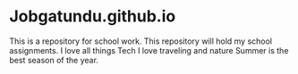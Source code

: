 # Jobgatundu.github.io
This is a repository for school work. This repository will hold my school assignments.
I love all things Tech
I love traveling and nature
Summer is the best season of the year.
